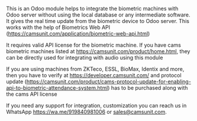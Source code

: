 This is an Odoo module helps to integrate the biometric machines with Odoo server without using the local database or any intermediate software. It gives the real time update from the biometric device to Odoo server. This works with the help of Biometrics Web API (https://camsunit.com/application/biometric-web-api.html)

It requires valid API license for the biometric machine. If you have cams biometric machines listed at https://camsunit.com/product/home.html, they can be directly used for integrating with audio using this module

If you are using machines from ZKTeco, ESSL, BioMax, Identix and more, then you have to verify at https://developer.camsunit.com/ and protocol update (https://camsunit.com/product/cams-protocol-update-for-enabling-api-to-biometric-attendance-system.html) has to be purchased along with the cams API license

If you need any support for integration, customization you can reach us in WhatsApp https://wa.me/919840981006 or sales@camsunit.com.
